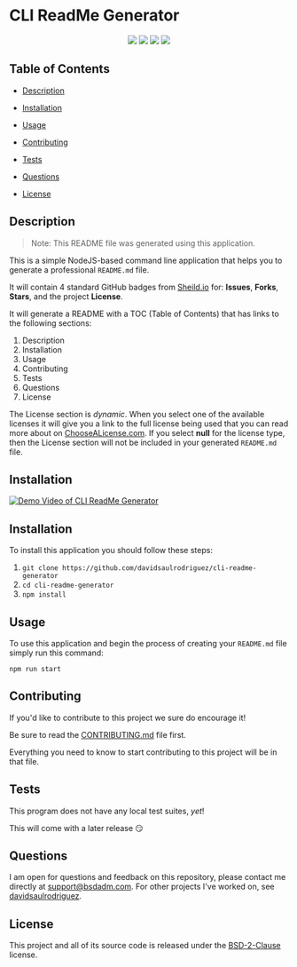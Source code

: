 # CLI ReadMe Generator

<span align="center">

![](https://img.shields.io/github/issues/davidsaulrodriguez/cli-readme-generator)
![](https://img.shields.io/github/forks/davidsaulrodriguez/cli-readme-generator)
![](https://img.shields.io/github/stars/davidsaulrodriguez/cli-readme-generator)
![](https://img.shields.io/github/license/davidsaulrodriguez/cli-readme-generator)

</span>
  
## Table of Contents
  * [Description](#Description)

  * [Installation](#installation)
  
  * [Usage](#usage)
  
  * [Contributing](#contributing)
  
  * [Tests](#tests)

  * [Questions](#questions)

  * [License](#license)
  
  
## Description
> Note: This README file was generated using this application.

This is a simple NodeJS-based command line application that helps you to generate a professional `README.md` file.

It will contain 4 standard GitHub badges from [Sheild.io][badges] for: **Issues**, **Forks**, **Stars**, and the project **License**.

It will generate a README with a TOC (Table of Contents) that has links to the following sections:
  
  1. Description
  2. Installation
  3. Usage
  4. Contributing
  5. Tests
  6. Questions
  7. License
  
The License section is _dynamic_. When you select one of the available licenses it will give you a link to the full license being used that you can read more about on [ChooseALicense.com][cal]. If you select **null** for the license type, then the License section will not be included in your generated `README.md` file.


## Installation
[![Demo Video of CLI ReadMe Generator](https://img.youtube.com/vi/-hcdb4Qan_U/0.jpg)](https://www.youtube.com/watch?v=-hcdb4Qan_U)

[badges]: https://shield.io
[cal]: https://chooselicense.com/

## Installation

To install this application you should follow these steps:

 1. `git clone https://github.com/davidsaulrodriguez/cli-readme-generator`
 2. `cd cli-readme-generator`
 3. `npm install`
 


## Usage
To use this application and begin the process of creating your `README.md` file simply run this command:

```shell
npm run start
```


## Contributing
If you'd like to contribute to this project we sure do encourage it!

Be sure to read the [CONTRIBUTING.md][contrib] file first.

Everything you need to know to start contributing to this project will be in that file.

[contrib]: CONTRIBUTING.md



## Tests
This program does not have any local test suites, _yet_!

This will come with a later release :smirk:

  
## Questions

I am open for questions and feedback on this repository, please contact me directly at support@bsdadm.com. For other projects I've worked on, see [davidsaulrodriguez](https://github.com/davidsaulrodriguez/).

## License
This project and all of its source code is released under the [BSD-2-Clause](https://choosealicense.com/licenses/bsd-2-clause/) license.
